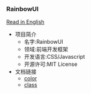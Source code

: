### RainbowUI

[Read in English](README.md)

- 项目简介
    - 名字:RainbowUI
    - 领域:前端开发框架
    - 开发语言:CSS/Javascript
    - 开源许可:MIT License
- 文档链接
    - [color](doc/color.md)
    - [class](doc/class.md)